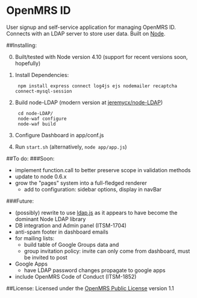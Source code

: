 OpenMRS ID 
=========

User signup and self-service application for managing OpenMRS ID. Connects with an LDAP server to store user data. Built on [Node](https://github.com/joyent/node).

##Installing:

0. Built/tested with Node version 4.10 (support for recent versions soon, hopefully)

1. Install Dependencies:

        npm install express connect log4js ejs nodemailer recaptcha connect-mysql-session

2. Build node-LDAP (modern version at [jeremycx/node-LDAP](https://github.com/jeremycx/node-LDAP))

        cd node-LDAP/
        node-waf configure
        node-waf build

3. Configure Dashboard in app/conf.js

4. Run `start.sh` (alternatively, `node app/app.js`)

##To do:
###Soon:
- implement function.call to better preserve scope in validation methods
- update to node 0.6.x
- grow the "pages" system into a full-fledged renderer
	- add to configuration: sidebar options, display in navBar
	
###Future:
- (possibly) rewrite to use [ldap.js](https://github.com/mcavage/node-ldapjs) as it appears to have become the dominant Node LDAP library
- DB integration and Admin panel (ITSM-1704)
- anti-spam footer in dashboard emails
- for mailing lists:
    - build table of Google Groups data and 
    - group invitation policy: invite can only come from dashboard, must be invited to post
- Google Apps
    - have LDAP password changes propagate to google apps
- include OpenMRS Code of Conduct (ITSM-1852)


##License:
Licensed under the [OpenMRS Public License](http://license.openmrs.org) version 1.1
